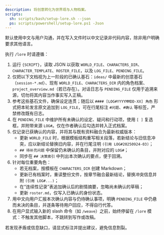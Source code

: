 ```yaml
---
description: 将创意转化为世界观与人物档案。
scripts:
  sh: scripts/bash/setup-lore.sh --json
  ps: scripts/powershell/setup-lore.ps1 -Json
---
```


默认使用中文与用户沟通，并在写入文件时以中文记录非代码内容，除非用户明确要求其他语言。

执行 `/lore` 时请遵循：

1. 运行 `{SCRIPT}`，读取 JSON 以获取 `WORLD_FILE`、`CHARACTERS_DIR`、`CHARACTER_TEMPLATE`、`ROSTER_FILE`，以及 `LOG_FILE`、`PENDING_FILE`。
2. 仅把以下文档视为上一阶段的已确认基石：`ideas/` 中最新的创意基石（`session-*.md`）、现有 `WORLD_FILE`、`CHARACTERS_DIR` 内的角色档案、`project_overview.md`（若已存在）。对话日志与 `PENDING_FILE` 仅用于追溯来源，切勿将其内容当作事实写入正稿。
3. 参考这些基石文件，确保设定连贯；随后以 `#### [LOG#YYYYMMDD-XX] 角色` 形式把本轮发言原文追加到 `LOG_FILE`，可在行尾标注 `#问题`、`#确认` 等标签，严禁修改既有日志。
4. 在 `PENDING_FILE` 中维护所有未确认的设定、疑问和行动项，使用 `[ ]` 复选框，并附带来源 `LOG#`。仅在作者确认后勾选并转入正式档案。
5. 仅记录已获确认的内容，并将其与既有资料融合为最新权威版本：
   - 更新 `WORLD_FILE` 时，根据模板结构重写相关段落，若新结论与旧信息冲突，应以新结论替换旧内容，并在行尾注明 `(引用 LOG#20250924-03)`；
   - `## 待补充问题` 中保留仍未确认的条目，并附对应的 `LOG#`；
   - 同步在 `## 决策索引` 中列出本次确认的要点，便于回溯。
6. 针对每位重要角色：
   - 若无档案，按模板在 `CHARACTERS_DIR` 创建 Markdown；
   - 更新已有档案时，重读整份文件，按章节融合最新结论，替换冲突信息并附 `(引用 LOG#...)`；
   - 在“连续性记录”表追加确认后的剧情摘要，忽略尚未确认的草稿；
   - 更新 `roster.md`，仅写入已确认的身份状态。
7. 用中文向用户汇报本次确认内容与仍待确认事项，明确 `PENDING_FILE` 中仍悬而未决的条目，并逐条等待用户回应，不得自行代答。
8. 在用户显式输入新的 slash 命令（如 `/weave`）之前，始终停留在 `/lore` 模式：不触发其他脚本，不跳转到写作或改稿。

若发现矛盾或信息缺口，请显式标注并提出建议，避免信息割裂。
